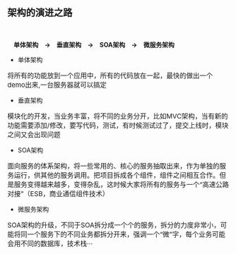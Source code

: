 ## 架构的演进之路
<br/>

&emsp;**单体架构&emsp;->&emsp;垂直架构&emsp;->&emsp;SOA架构&emsp;->&emsp;微服务架构**
<br/>
- 单体架构
 <P style="font-size:15px">将所有的功能放到一个应用中，所有的代码放在一起，最快的做出一个demo出来,一台服务器就可以搞定</p>

- 垂直架构
 <P style="font-size:15px">模块化的开发，当业务丰富，将不同的业务分开，比如MVC架构，当有新的功能需要添加/修改，要写代码，测试，有时候测试过了，提交上线时，模块之间又会出现问题</p>

- SOA架构
 <P style="font-size:15px">面向服务的体系架构，将一些常用的、核心的服务抽取出来，作为单独的服务运行，供其他的服务调用。把项目拆成各个组件，组件之间相互合作。但是服务变得越来越多，变得杂乱，这时候大家将所有的服务与一个“高速公路对接”（ESB，商业通信组件技术）</p>

- 微服务架构
 <P style="font-size:15px">SOA架构的升级，不同于SOA拆分成一个个的服务，拆分的力度非常小，可能将同一个服务下的不同业务都拆分开来，强调一个“微”字，每个业务可能会用不同的数据库，技术栈··· </p>
